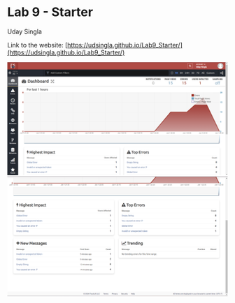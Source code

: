 # Lab 9 - Starter

Uday Singla

Link to the website: [https://udsingla.github.io/Lab9_Starter/](https://udsingla.github.io/Lab9_Starter/)

![TrackJS img](./Trackjs.png)
![TrackJS img 2](./Trackjs2.png)


